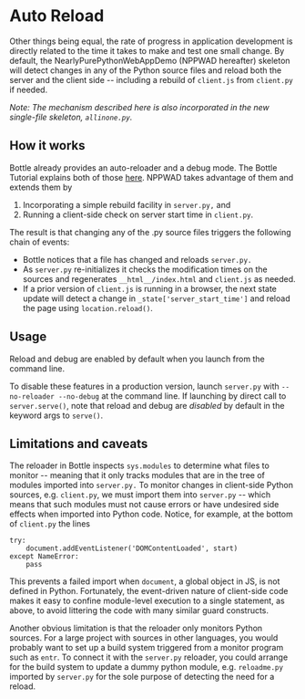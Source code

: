 # Auto Reload

Other things being equal, the rate of progress in application development is directly related to the time it takes to make and test one small change. By default, the NearlyPurePythonWebAppDemo (NPPWAD hereafter) skeleton will detect changes in any of the Python source files and reload both the server and the client side -- including a rebuild of `client.js` from `client.py` if needed.

*Note: The mechanism described here is also incorporated in the new single-file skeleton, `allinone.py`.*
## How it works

Bottle already provides an auto-reloader and a debug mode. The Bottle Tutorial explains both of those [here](https://bottlepy.org/docs/dev/tutorial.html#debug-mode). NPPWAD takes advantage of them and extends them by

1. Incorporating a simple rebuild facility in `server.py,` and
2. Running a client-side check on server start time in `client.py`.

The result is that changing any of the .py source files triggers the following chain of events:

* Bottle notices that a file has changed and reloads `server.py.`
* As `server.py` re-initializes it checks the modification times on the sources and regenerates `__html__/index.html` and `client.js` as needed.
* If a prior version of `client.js` is running in a browser, the next state update will detect a change in `_state['server_start_time']` and reload the page using `location.reload()`.

## Usage
Reload and debug are enabled by default when you launch from the command line.

To disable these features in a production version, launch `server.py` with `--no-reloader --no-debug` at the command line. If launching by direct call to `server.serve()`, note that reload and debug are *disabled* by default in the keyword args to `serve()`.



## Limitations and caveats

The reloader in Bottle inspects `sys.modules` to determine what files to monitor -- meaning that it only tracks modules that are in the tree of modules imported into `server.py.` To monitor changes in client-side Python sources, e.g. `client.py`, we must import them into `server.py` -- which means that such modules must not cause errors or have undesired side effects when imported into Python code. Notice, for example, at the bottom of `client.py` the lines

```
try:
    document.addEventListener('DOMContentLoaded', start)
except NameError:
    pass
```
This prevents a failed import when `document`, a global object in JS, is not defined in Python. Fortunately, the event-driven nature of client-side code makes it easy to confine module-level execution to a single statement, as above, to avoid littering the code with many similar guard constructs.

Another obvious limitation is that the reloader only monitors Python sources. For a large project with sources in other languages, you would probably want to set up a build system triggered from a monitor program such as `entr`.  To connect it with the `server.py` reloader, you could arrange for the build system to update a dummy python module, e.g. `reloadme.py` imported by `server.py` for the sole purpose of detecting the need for a reload.








